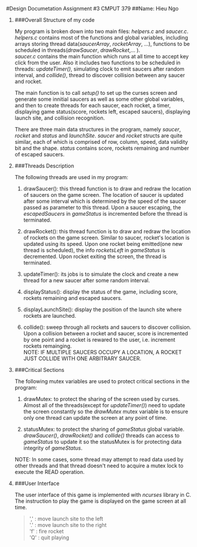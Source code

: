 #Design Documetation Assignment \#3 CMPUT 379
##Name: Hieu Ngo

1.	###Overall Structure of my code
	
	My program is broken down into two main files: *helpers.c* and *saucer.c*.  
	*helpers.c* contains most of the functions and global variables, including
	arrays storing thread data(*saucerArray*, *rocketArray*, ...), functions to
	be scheduled in threads(*drawSaucer*, *drawRocket*,... ).  
	*saucer.c* contains the main function which runs at all time to accept key
	click from the user. Also it includes two functions to be scheduled in
	threads: *updateTimer()*, simulating clock to emit saucers after random 
	interval, and *collide()*, thread to discover collision between any saucer
	and rocket.
	
	The main function is to call *setup()* to set up the curses screen and 
	generate some innitial saucers as well as some other global variables, and then
	to create threads for each saucer, each rocket, a timer, displaying game
	status(score, rockets left, escaped saucers), displaying launch site, and
	collision recognition. 
	
	There are three main data structures in the program, namely *saucer*, *rocket*
	and *status* and *launchSite*. *saucer* and *rocket* structs are quite similar,
	each of which is comprised of row, column, speed, data validity bit and the shape.
	*status* contains score, rockets remaining and number of escaped saucers.
	
2.	###Threads Description

	The following threads are used in my program:
	1.	drawSaucer(): this thread function is to draw and redraw the location
		of saucers on the game screen. The location of saucer is updated after
		some interval which is determined by the speed of the saucer passed as
		parameter to this thread. Upon a saucer escaping, the *escapedSaucers*
		in *gameStatus* is incremented before the thread is terminated.
	
	2.	drawRocket(): this thread function is to draw and redraw the location
		of rockets on the game screen. Similar to saucer, rocket's location is 
		updated using its speed. Upon one rocket being emitted(one new thread is scheduled), 
		the info *rocketsLeft* in *gameStatus* is decremented. 
		Upon rocket exiting the screen, the thread is terminated.
		
	3.	updateTimer(): its jobs is to simulate the clock and create a new thread for
		a new saucer after some random interval.
		
	4.	displayStatus(): display the status of the game, including score, rockets
		remaining and escaped saucers. 
		
	5.	displayLaunchSite(): display the position of the launch site where rockets
		are launched.
	
	6.	collide(): sweep through all rockets and saucers to discover collision.
		Upon a collision between a rocket and saucer, score is incremented by one
		point and a rocket is rewared to the user, i.e. increment rockets remainging.  
		NOTE: IF MULTIPLE SAUCERS OCCUPY A LOCATION, A ROCKET JUST COLLIDE WITH ONE
		ARBITRARY SAUCER.
		
3.	###Critical Sections 
	
	The following mutex variables are used to protect critical sections in the program:
	1.	drawMutex: to protect the sharing of the screen used by curses. Almost all of the
		threads(except for *updateTimer()*) need to update the screen constantly so the *drawMutex*
		mutex variable is to ensure only one thread can update the screen at any point of time.
	
	2.	statusMutex: to protect the sharing of *gameStatus* global variable. *drawSaucer()*,
		*drawRocket()* and *collide()* threads can access to *gameStatus* to update it so the 
		statusMutex is for protecting data integrity of *gameStatus*.
		
	NOTE: In some cases, some thread may attempt to read data used by other threads and 
	that thread doesn't need to acquire a mutex lock to execute the READ operation.
	
4.	###User Interface

	The user interface of this game is implemented with *ncurses* library in C.
	The instruction to play the game is displayed on the game screen at all time.
	
	>',' : move launch site to the left  
	>'.' : move launch site to the right  
	>'f' : fire rocket  
	>'Q'	: quit playing
	
	
